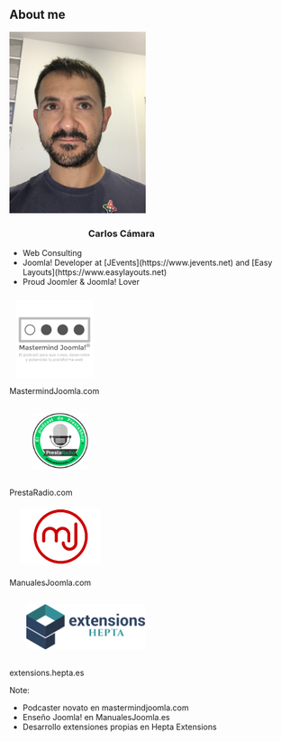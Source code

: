 ## About me
<div class="small-font">
    <div class="row">
        <div class="column-1-2">
            <img src="/images/yo.jpg" alt="Carlos Cámara" style="width:48%;"/>
        </div>
        <div class="column-1-2">
            <h3 style="text-align: left; margin-left: 140px;">Carlos Cámara</h3>
            <ul style="">
                <li>Web Consulting</li>
                <li>Joomla! Developer at [JEvents](https://www.jevents.net) and [Easy Layouts](https://www.easylayouts.net)</li>
                <li>Proud Joomler & Joomla! Lover</li>
            </ul>
        <div class="column-1-2">
            <img src="/images/mastermindjoomla.svg" style="width:140px;height:140px;padding:10px;"/><br/>
            MastermindJoomla.com
        </div>
        <div class="column-1-2">
            <img src="/images/prestaradio.svg" style="height:100px;padding:30px 40px;"/><br/>
			PrestaRadio.com            
        </div>
        <div class="column-1-2">
            <img src="/images/logo_mj.svg" style="height:100px;padding:20px;"/><br/>
            ManualesJoomla.com 
        </div>
        <div class="column-1-2">
            <img src="/images/hepta-extensions-logo.svg" style="height:80px;padding:30px;"/><br/>
            extensions.hepta.es
        </div>
        </div>
    </div>
</div>

Note:
* Podcaster novato en mastermindjoomla.com
* Enseño Joomla! en ManualesJoomla.es
* Desarrollo extensiones propias en Hepta Extensions
